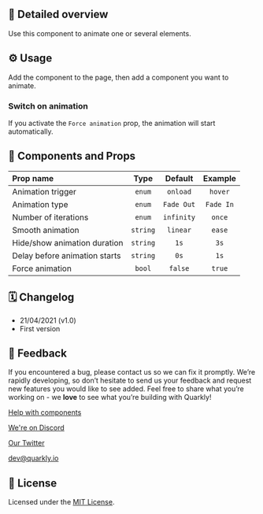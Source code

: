 ## 📖 Detailed overview

Use this component to animate one or several elements.

## ⚙️ Usage

Add the component to the page, then add a component you want to animate.

### Switch on animation

If you activate the `Force animation` prop, the animation will start automatically.

## 🧩 Components and Props

| Prop name                     |   Type   |  Default   |  Example  |
| :---------------------------- | :------: | :--------: | :-------: |
| Animation trigger             |  `enum`  |  `onload`  |  `hover`  |
| Animation type                |  `enum`  | `Fade Out` | `Fade In` |
| Number of iterations          |  `enum`  | `infinity` |  `once`   |
| Smooth animation              | `string` |  `linear`  |  `ease`   |
| Hide/show animation duration  | `string` |    `1s`    |   `3s`    |
| Delay before animation starts | `string` |    `0s`    |   `1s`    |
| Force animation               |  `bool`  |  `false`   |  `true`   |

## 🗓 Changelog

-   21/04/2021 (v1.0)
-   First version

## 📮 Feedback

If you encountered a bug, please contact us so we can fix it promptly. We’re rapidly developing, so don’t hesitate to send us your feedback and request new features you would like to see added. Feel free to share what you’re working on - we **love** to see what you’re building with Quarkly!

[Help with components](https://community.quarkly.io/c/requests/11)

[We're on Discord](https://discord.gg/SuF9vCMJGW)

[Our Twitter](https://twitter.com/quarklyapp)

[dev@quarkly.io](mailto:dev@quarkly.io)

## 📝 License

Licensed under the [MIT License](https://raw.githubusercontent.com/quarkly/community-kit/master/LICENSE).
